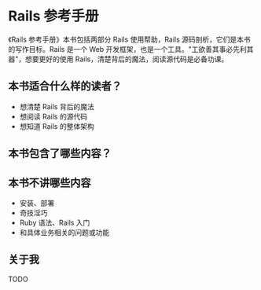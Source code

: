 # Rails 参考手册

《Rails 参考手册》本书包括两部分 Rails 使用帮助，Rails 源码剖析，它们是本书的写作目标。Rails 是一个 Web 开发框架，也是一个工具。"工欲善其事必先利其器"，想要更好的使用 Rails，清楚背后的魔法，阅读源代码是必备功课。

## 本书适合什么样的读者？

- 想清楚 Rails 背后的魔法
- 想阅读 Rails 的源代码
- 想知道 Rails 的整体架构

## 本书包含了哪些内容？

## 本书不讲哪些内容

- 安装、部署
- 奇技淫巧
- Ruby 语法、Rails 入门
- 和具体业务相关的问题或功能

## 关于我

TODO
